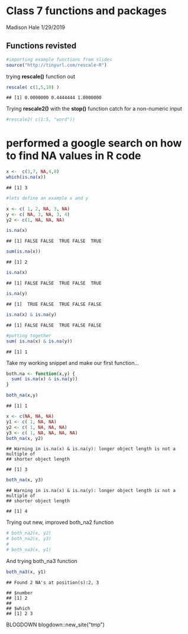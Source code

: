 Class 7 functions and packages
================
Madison Hale
1/29/2019

Functions revisted
------------------

``` r
#importing example functions from slides
source("http://tinyurl.com/rescale-R")
```

trying **rescale()** function out

``` r
rescale( c(1,5,10) )
```

    ## [1] 0.0000000 0.4444444 1.0000000

Trying **rescale2()** with the **stop()** function catch for a non-numeric input

``` r
#rescale2( c(1:5, "word"))
```

performed a google search on how to find NA values in R code
============================================================

``` r
x <-  c(3,7, NA,4,8)
which(is.na(x))
```

    ## [1] 3

``` r
#lets define an example x and y

x <- c( 1, 2, NA, 3, NA)
y <- c( NA, 3, NA, 3, 4)
y2 <- c(1, NA, NA, NA)
```

``` r
is.na(x)
```

    ## [1] FALSE FALSE  TRUE FALSE  TRUE

``` r
sum(is.na(x))
```

    ## [1] 2

``` r
is.na(x)
```

    ## [1] FALSE FALSE  TRUE FALSE  TRUE

``` r
is.na(y)
```

    ## [1]  TRUE FALSE  TRUE FALSE FALSE

``` r
is.na(x) & is.na(y)
```

    ## [1] FALSE FALSE  TRUE FALSE FALSE

``` r
#putting together
sum( is.na(x) & is.na(y))
```

    ## [1] 1

Take my working snippet and make our first function...

``` r
both.na <- function(x,y) {
  sum( is.na(x) & is.na(y))
}

both_na(x,y)
```

    ## [1] 1

``` r
x <- c(NA, NA, NA)
y1 <- c( 1, NA, NA)
y2 <- c( 1, NA, NA, NA)
y3 <- c( 1, NA, NA, NA, NA)
both_na(x, y2)
```

    ## Warning in is.na(x) & is.na(y): longer object length is not a multiple of
    ## shorter object length

    ## [1] 3

``` r
both_na(x, y3)
```

    ## Warning in is.na(x) & is.na(y): longer object length is not a multiple of
    ## shorter object length

    ## [1] 4

Trying out new, improved both\_na2 function

``` r
# both_na2(x, y2)
# both_na2(x, y3)
# 
# both_na3(x, y1)
```

And trying both\_na3 function

``` r
both_na3(x, y1)
```

    ## Found 2 NA's at position(s):2, 3

    ## $number
    ## [1] 2
    ## 
    ## $which
    ## [1] 2 3

BLOGDOWN blogdown::new\_site("tmp")
